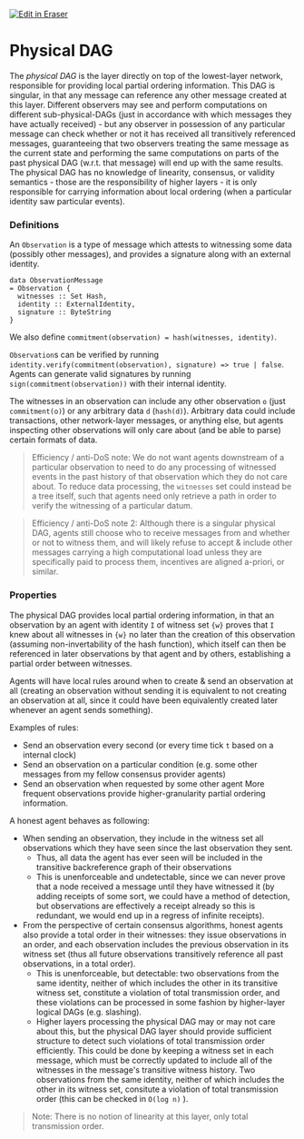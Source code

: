 <p><a target="_blank" href="https://app.eraser.io/workspace/3rG0WGYAIwfmKCQHqtVm" id="edit-in-eraser-github-link"><img alt="Edit in Eraser" src="https://firebasestorage.googleapis.com/v0/b/second-petal-295822.appspot.com/o/images%2Fgithub%2FOpen%20in%20Eraser.svg?alt=media&amp;token=968381c8-a7e7-472a-8ed6-4a6626da5501"></a></p>

# Physical DAG
The _physical DAG_ is the layer directly on top of the lowest-layer network, responsible for providing local partial ordering information. This DAG is singular, in that any message can reference any other message created at this layer. Different observers may see and perform computations on different sub-physical-DAGs (just in accordance with which messages they have actually received) - but any observer in possession of any particular message can check whether or not it has received all transitively referenced messages, guaranteeing that two observers treating the same message as the current state and performing the same computations on parts of the past physical DAG (w.r.t. that message) will end up with the same results. The physical DAG has no knowledge of linearity, consensus, or validity semantics - those are the responsibility of higher layers - it is only responsible for carrying information about local ordering (when a particular identity saw particular events).

### Definitions
An `Observation` is a type of message which attests to witnessing some data (possibly other messages), and provides a signature along with an external identity.

```haskell=
data ObservationMessage
= Observation {
  witnesses :: Set Hash,
  identity :: ExternalIdentity,
  signature :: ByteString
}
```
We also define `commitment(observation) = hash(witnesses, identity)`.

`Observation`s can be verified by running `identity.verify(commitment(observation), signature) => true | false`. Agents can generate valid signatures by running `sign(commitment(observation))` with their internal identity.

The witnesses in an observation can include any other observation `o` (just `commitment(o)`) or any arbitrary data `d` (`hash(d)`). Arbitrary data could include transactions, other network-layer messages, or anything else, but agents inspecting other observations will only care about (and be able to parse) certain formats of data.

>  Efficiency / anti-DoS note: We do not want agents downstream of a particular observation to need to do any processing of witnessed events in the past history of that observation which they do not care about. To reduce data processing, the `witnesses` set could instead be a tree itself, such that agents need only retrieve a path in order to verify the witnessing of a particular datum. 

>  Efficiency / anti-DoS note 2: Although there is a singular physical DAG, agents still choose who to receive messages from and whether or not to witness them, and will likely refuse to accept & include other messages carrying a high computational load unless they are specifically paid to process them, incentives are aligned a-priori, or similar. 

### Properties
The physical DAG provides local partial ordering information, in that an observation by an agent with identity `I` of witness set `{w}` proves that `I` knew about all witnesses in `{w}` no later than the creation of this observation (assuming non-invertability of the hash function), which itself can then be referenced in later observations by that agent and by others, establishing a partial order between witnesses.

Agents will have local rules around when to create & send an observation at all (creating an observation without sending it is equivalent to not creating an observation at all, since it could have been equivalently created later whenever an agent sends something).

Examples of rules:

- Send an observation every second (or every time tick `t`  based on a internal clock)
- Send an observation on a particular condition (e.g. some other messages from my fellow consensus provider agents)
- Send an observation when requested by some other agent
More frequent observations provide higher-granularity partial ordering information.

A honest agent behaves as following:

- When sending an observation, they include in the witness set all observations which they have seen since the last observation they sent.
    - Thus, all data the agent has ever seen will be included in the transitive backreference graph of their observations
    - This is unenforceable and undetectable, since we can never prove that a node received a message until they have witnessed it (by adding receipts of some sort, we could have a method of detection, but observations are effectively a receipt already so this is redundant, we would end up in a regress of infinite receipts).
- From the perspective of certain consensus algorithms, honest agents also provide a total order in their witnesses: they issue observations in an order, and each observation includes the previous observation in its witness set (thus all future observations transitively reference all past observations, in a total order).
    - This is unenforceable, but detectable: two observations from the same identity, neither of which includes the other in its transitive witness set, constitute a violation of total transmission order, and these violations can be processed in some fashion by higher-layer logical DAGs (e.g. slashing).
    - Higher layers processing the physical DAG may or may not care about this, but the physical DAG layer should provide sufficient structure to detect such violations of total transmission order efficiently. This could be done by keeping a witness set in each message, which must be correctly updated to include all of the witnesses in the message's transitive witness history. Two observations from the same identity, neither of which includes the other in its witness set, consitute a violation of total transmission order (this can be checked in `O(log n)` ).
>  Note: There is no notion of linearity at this layer, only total transmission order. 

```haskell

```



<!--- Eraser file: https://app.eraser.io/workspace/3rG0WGYAIwfmKCQHqtVm --->